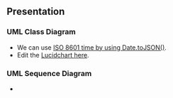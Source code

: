 ## Presentation

### UML Class Diagram
- We can use [ISO 8601 time by using Date.toJSON()](https://stackoverflow.com/a/15952652).
- Edit the [Lucidchart here](https://lucid.app/lucidchart/2603a3fc-15f5-4298-adff-3e06fd22bff7/edit?viewport_loc=-846%2C-217%2C3555%2C1837%2C0_0&invitationId=inv_a698e5e1-5cb3-4e22-9ab1-65e1367876ef).
  
### UML Sequence Diagram
- 
